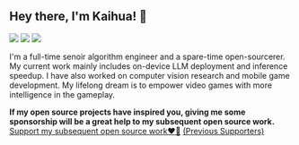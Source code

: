 ## Hey there, I'm Kaihua! 👋

[![](https://img.shields.io/badge/Homepage-blue?&style=flat-square&logo=googlechrome&logoColor=white)](https://kaihuatang.github.io/)
[![](https://img.shields.io/badge/Google%20Scholar-%234285F4.svg?&style=flat-square&logo=google-scholar&logoColor=white)](https://scholar.google.com.hk/citations?user=WuO1sSkAAAAJ&hl=en)
[![](https://img.shields.io/github/stars/yaoyao-liu?style=flat-square&logo=github&label=Github%20Stars&labelColor=gray&color=gray)](https://github.com/KaihuaTang)

I'm a full-time senoir algorithm engineer and a spare-time open-sourcerer. My current work mainly includes on-device LLM deployment and inference speedup. I have also worked on computer vision research and mobile game development. My lifelong dream is to empower video games with more intelligence in the gameplay.

**If my open source projects have inspired you, giving me some sponsorship will be a great help to my subsequent open source work.** 
[Support my subsequent open source work❤️🙏](https://kaihuatang.github.io/donate.html) [(Previous Supporters)](https://kaihuatang.github.io/supporters.html)

